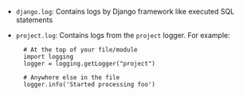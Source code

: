 * `django.log`: Contains logs by Django framework like executed SQL statements
* `project.log`: Contains logs from the `project` logger. For example:

        # At the top of your file/module
        import logging
        logger = logging.getLogger("project")

        # Anywhere else in the file
        logger.info('Started processing foo')
